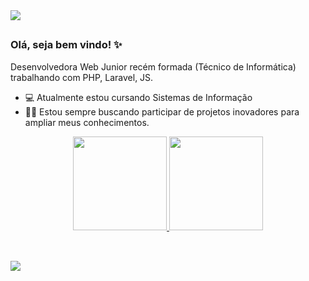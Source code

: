 
<img src="https://github.com/pr2tik1/pr2tik1/blob/master/Maisa">

##
### Olá, seja bem vindo! ✨
Desenvolvedora Web Junior recém formada (Técnico de Informática) trabalhando com PHP, Laravel, JS.
- 💻 Atualmente estou cursando Sistemas de Informação 
- 🤝🏾 Estou sempre buscando participar de projetos inovadores para ampliar meus conhecimentos. 


<div align="center">
  <a href="https://github.com/Amaple28">
  <img height="150em" src="https://github-readme-stats.vercel.app/api?username=Amaple28&show_icons=true&theme=aura&count_private=true"/>
  <img height="150em" src="https://github-readme-stats.vercel.app/api/top-langs/?username=Amaple28&langs_count=7&theme=aura&count_private=true"/>
</div>

##
<div style="display: inline_block"><br>
  <a href="https://www.linkedin.com/in/maisa-rodrigues-674a2a218/" target="_blank"><img src="https://img.shields.io/badge/-LinkedIn-%230077B5?style=for-the-badge&logo=linkedin&logoColor=white" target="_blank"></a> 
</div>
